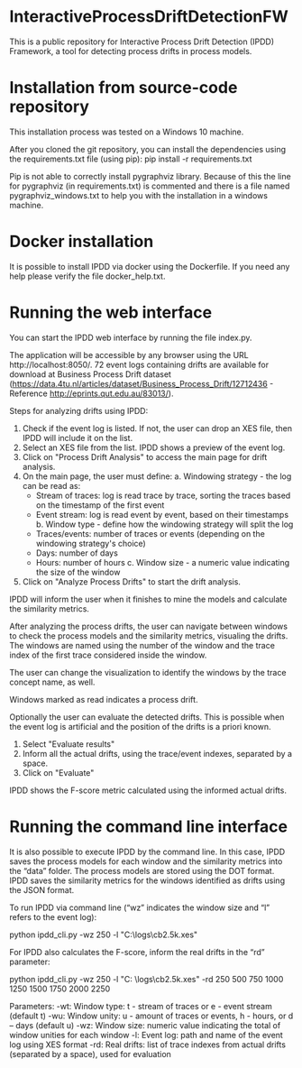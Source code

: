 # InteractiveProcessDriftDetectionFW
This is a public repository for Interactive Process Drift Detection (IPDD) Framework, a tool for detecting process drifts in process models. 

# Installation from source-code repository
This installation process was tested on a Windows 10 machine.

After you cloned the git repository, you can install the dependencies using the requirements.txt file (using pip):
pip install -r requirements.txt

Pip is not able to correctly install pygraphviz library. Because of this the line for pygraphviz (in requirements.txt) is commented and there is a file named pygraphviz_windows.txt to help you with the installation in a windows machine.

# Docker installation
It is possible to install IPDD via docker using the Dockerfile. If you need any help please verify the file docker_help.txt.

# Running the web interface
You can start the IPDD web interface by running the file index.py.

The application will be accessible by any browser using the URL http://localhost:8050/.
72 event logs containing drifts are available for download at Business Process Drift dataset (https://data.4tu.nl/articles/dataset/Business_Process_Drift/12712436 - Reference http://eprints.qut.edu.au/83013/). 

Steps for analyzing drifts using IPDD:
1) Check if the event log is listed. If not, the user can drop an XES file, then IPDD will include it on the list.
2) Select an XES file from the list. IPDD shows a preview of the event log. 
3) Click on "Process Drift Analysis" to access the main page for drift analysis.
3) On the main page, the user must define:
  a. Windowing strategy - the log can be read as: 
     - Stream of traces: log is read trace by trace, sorting the traces based on the timestamp of the first event
     - Event stream: log is read event by event, based on their timestamps
  b. Window type - define how the windowing strategy will split the log 
     - Traces/events: number of traces or events (depending on the windowing strategy's choice)
     - Days: number of days 
     - Hours: number of hours
  c. Window size - a numeric value indicating the size of the window
4) Click on "Analyze Process Drifts" to start the drift analysis. 

IPDD will inform the user when it finishes to mine the models and calculate the similarity metrics.

After analyzing the process drifts, the user can navigate between windows to check the process models and the similarity metrics, visualing the drifts. The windows are named using the number of the window and the trace index of the first trace considered inside the window.

The user can change the visualization to identify the windows by the trace concept name, as well.  

Windows marked as read indicates a process drift. 

Optionally the user can evaluate the detected drifts. This is possible when the event log is artificial and the position of the drifts is a priori known.
1) Select "Evaluate results"
2) Inform all the actual drifts, using the trace/event indexes, separated by a space.
3) Click on "Evaluate"

IPDD shows the F-score metric calculated using the informed actual drifts. 

# Running the command line interface

It is also possible to execute IPDD by the command line. In this case, IPDD saves the process models for each window and the similarity metrics into the “data” folder. 
The process models are stored using the DOT format. IPDD saves the similarity metrics for the windows identified as drifts using the JSON format. 

To run IPDD via command line (“wz” indicates the window size and “l” refers to the event log):

python ipdd_cli.py -wz 250 -l "C:\logs\cb2.5k.xes" 

For IPDD also calculates the F-score, inform the real drifts in the “rd” parameter:

python ipdd_cli.py -wz 250 -l "C: \logs\cb2.5k.xes" -rd 250 500 750 1000 1250 1500 1750 2000 2250

Parameters:
-wt: Window type: t - stream of traces or e - event stream (default t)
-wu: Window unity: u - amount of traces or events, h - hours, or d – days (default u)
-wz: Window size: numeric value indicating the total of window unities for each window
-l: Event log: path and name of the event log using XES format
-rd: Real drifts: list of trace indexes from actual drifts (separated by a space), used for evaluation

